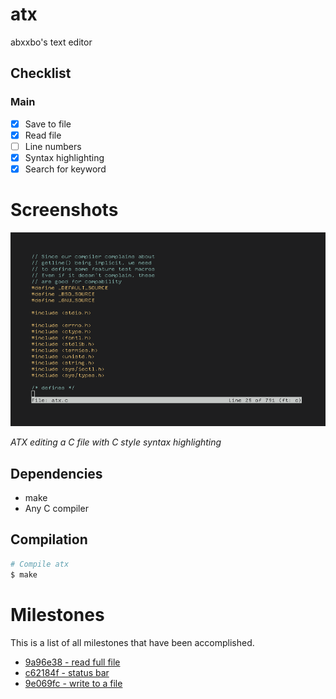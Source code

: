 # atx
abxxbo's text editor

## Checklist

### Main
- [X] Save to file
- [X] Read file
- [ ] Line numbers
- [X] Syntax highlighting
- [X] Search for keyword

# Screenshots
![dh](img/c-styl.png)
<p><em>ATX editing a C file with C style syntax highlighting</em></p>

## Dependencies
- make
- Any C compiler

## Compilation
```sh
# Compile atx
$ make
```

# Milestones
This is a list of all milestones that have been accomplished.

- [9a96e38 - read full file](https://github.com/abxxbo/atx/commit/9a96e38c33c19fe38f69ea7c1d6b289886c643c4)
- [c62184f - status bar](https://github.com/abxxbo/atx/commit/c62184f978dc3566cfc4189cb7242492905c3a3d)
- [9e069fc - write to a file](https://github.com/abxxbo/atx/commit/9e069fc73c8675074e67a6a5cc70267778939dca)
